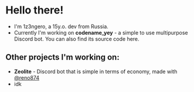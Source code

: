 # Hello there!
* I'm 1z3ngero, a 15y.o. dev from Russia. 
* Currently I'm working on **codename_yey** - a simple to use multipurpose Discord bot. You can also find its source code here.
## Other projects I'm working on:
* **Zeolite** - Discord bot that is simple in terms of economy, made with [@reno874](https://github.com/reno874)
* idk

